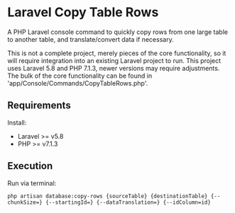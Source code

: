 # Laravel Copy Table Rows

A PHP Laravel console command to quickly copy rows from one large table to another table, and translate/convert data if necessary.

This is not a complete project, merely pieces of the core functionality, so it will require integration into an existing Laravel project to run. This project uses Laravel 5.8 and PHP 7.1.3, newer versions may require adjustments. The bulk of the core functionality can be found in 'app/Console/Commands/CopyTableRows.php'.

## Requirements

Install:

- Laravel >= v5.8
- PHP >= v7.1.3

## Execution

Run via terminal:

`php artisan database:copy-rows {sourceTable} {destinationTable} {--chunkSize=} {--startingId=} {--dataTranslation=} {--idColumn=id}`
